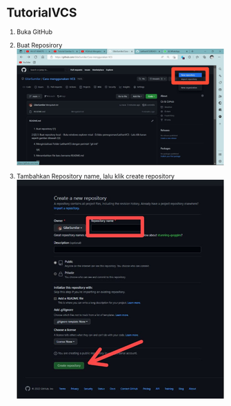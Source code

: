 # TutorialVCS

1. Buka GitHub

2. Buat Reposirory
![1](Gambar/satu.jpeg)

3. Tambahkan Repository name, lalu klik create repository
![2](Gambar/dua.jpeg)
